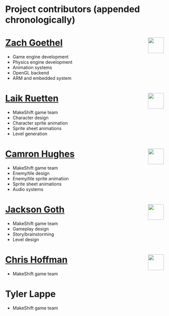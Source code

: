 
Project contributors (appended chronologically)
============================================

[<img align="right" width="50px" src="https://avatars2.githubusercontent.com/u/13502112"/> Zach Goethel](https://github.com/zgoethel)
=======
  * Game engine development
  * Physics engine development
  * Animation systems
  * OpenGL backend
  * ARM and embedded system
  
[<img align="right" width="50px" src="https://avatars1.githubusercontent.com/u/10680219"/> Laik Ruetten](https://github.com/ruetten)
=======
  * MakeShift game team
  * Character design
  * Character sprite animation
  * Sprite sheet animations
  * Level generation
  
[<img align="right" width="50px" src="https://avatars3.githubusercontent.com/u/56011390"/> Camron Hughes](https://github.com/Sciguy1)
=======
  * MakeShift game team
  * Enemy/tile design
  * Enemy/tile sprite animation
  * Sprite sheet animations
  * Audio systems
  
[<img align="right" width="50px" src="https://avatars3.githubusercontent.com/u/16676716"/> Jackson Goth](https://github.com/JacksonGoth2)
=======
  * MakeShift game team
  * Gameplay design
  * Story/brainstorming
  * Level design

[<img align="right" width="50px" src="https://avatars3.githubusercontent.com/u/58642303"/> Chris Hoffman](https://github.com/Hoffman-Chris)
=======
  * MakeShift game team

Tyler Lappe
=======
  * MakeShift game team